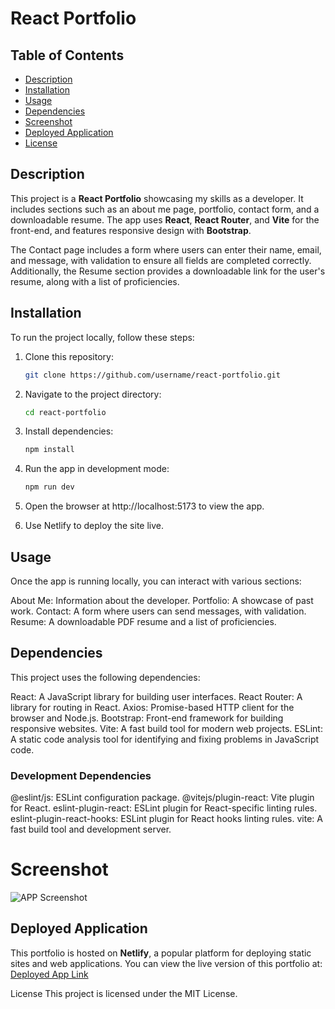 # React Portfolio

## Table of Contents
- [Description](#description)
- [Installation](#installation)
- [Usage](#usage)
- [Dependencies](#dependencies)
- [Screenshot](#screenshot)
- [Deployed Application](#deployed-application)
- [License](#license)

## Description
This project is a **React Portfolio** showcasing my skills as a developer. It includes sections such as an about me page, portfolio, contact form, and a downloadable resume. The app uses **React**, **React Router**, and **Vite** for the front-end, and features responsive design with **Bootstrap**. 

The Contact page includes a form where users can enter their name, email, and message, with validation to ensure all fields are completed correctly. Additionally, the Resume section provides a downloadable link for the user's resume, along with a list of proficiencies.

## Installation

To run the project locally, follow these steps:

1. Clone this repository:
   ```bash
   git clone https://github.com/username/react-portfolio.git
   ```
   
2. Navigate to the project directory:
    ```bash
    cd react-portfolio
    ```
3. Install dependencies:
    ```bash
    npm install
    ```
4. Run the app in development mode:
    ```bash
    npm run dev
    ```
5. Open the browser at http://localhost:5173 to view the app.

6. Use Netlify to deploy the site live. 

## Usage
Once the app is running locally, you can interact with various sections:

About Me: Information about the developer.
Portfolio: A showcase of past work.
Contact: A form where users can send messages, with validation.
Resume: A downloadable PDF resume and a list of proficiencies.

## Dependencies
This project uses the following dependencies:

React: A JavaScript library for building user interfaces.
React Router: A library for routing in React.
Axios: Promise-based HTTP client for the browser and Node.js.
Bootstrap: Front-end framework for building responsive websites.
Vite: A fast build tool for modern web projects.
ESLint: A static code analysis tool for identifying and fixing problems in JavaScript code.

### Development Dependencies
@eslint/js: ESLint configuration package.
@vitejs/plugin-react: Vite plugin for React.
eslint-plugin-react: ESLint plugin for React-specific linting rules.
eslint-plugin-react-hooks: ESLint plugin for React hooks linting rules.
vite: A fast build tool and development server.

# Screenshot

![APP Screenshot](assets/images/appScreenshot.png)

## Deployed Application
This portfolio is hosted on **Netlify**, a popular platform for deploying static sites and web applications. You can view the live version of this portfolio at:
[Deployed App Link](`https://remarkable-maamoul-6b9bbd.netlify.app/`)

License
This project is licensed under the MIT License.



